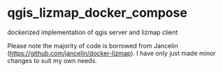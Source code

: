# qgis_lizmap_docker_compose
dockerized implementation of qgis server and lizmap client

Please note the majority of code is borrowed from Jancelin (https://github.com/jancelin/docker-lizmap). I have only just made minor changes to suit my own needs. 
